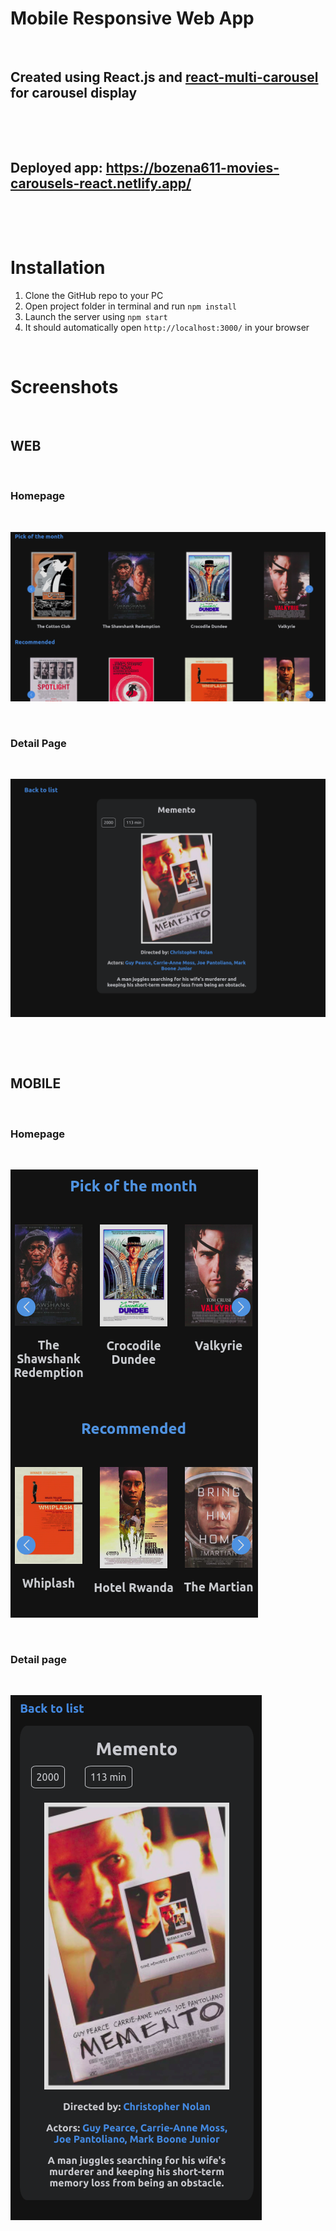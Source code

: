 # Mobile Responsive Web App
<p>&nbsp;</p>

## Created using React.js and [react-multi-carousel](https://www.npmjs.com/package/react-multi-carousel?activeTab=readme) for carousel display

<p>&nbsp;</p>
<p>&nbsp;</p>

## Deployed app: https://bozena611-movies-carousels-react.netlify.app/

<p>&nbsp;</p>
<p>&nbsp;</p>

# Installation

1. Clone the GitHub repo to your PC
2. Open project folder in terminal and run `npm install`
3. Launch the server using `npm start`
4. It should automatically open `http://localhost:3000/` in your browser

<p>&nbsp;</p>

# Screenshots

<p>&nbsp;</p>

## WEB
<p>&nbsp;</p>


### Homepage
<p>&nbsp;</p>

![Web Homepage](home-web.png)

<p>&nbsp;</p>

### Detail Page
<p>&nbsp;</p>

![Web Detail Page](details-web.png)
<p>&nbsp;</p>
<p>&nbsp;</p>

## MOBILE
<p>&nbsp;</p>

### Homepage
<p>&nbsp;</p>

![Mobile Homepage](home-mob.png)
<p>&nbsp;</p>

### Detail page
<p>&nbsp;</p>

![Mobile Detail Page](details-mob.png)